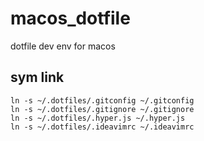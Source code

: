 # macos_dotfile
dotfile dev env for macos

## sym link

```
ln -s ~/.dotfiles/.gitconfig ~/.gitconfig
ln -s ~/.dotfiles/.gitignore ~/.gitignore
ln -s ~/.dotfiles/.hyper.js ~/.hyper.js
ln -s ~/.dotfiles/.ideavimrc ~/.ideavimrc
```
